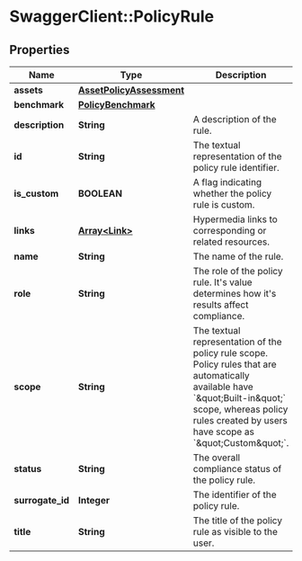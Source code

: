 # SwaggerClient::PolicyRule

## Properties
Name | Type | Description | Notes
------------ | ------------- | ------------- | -------------
**assets** | [**AssetPolicyAssessment**](AssetPolicyAssessment.md) |  | [optional] 
**benchmark** | [**PolicyBenchmark**](PolicyBenchmark.md) |  | [optional] 
**description** | **String** | A description of the rule. | [optional] 
**id** | **String** | The textual representation of the policy rule identifier. | [optional] 
**is_custom** | **BOOLEAN** | A flag indicating whether the policy rule is custom. | [optional] 
**links** | [**Array&lt;Link&gt;**](Link.md) | Hypermedia links to corresponding or related resources. | [optional] 
**name** | **String** | The name of the rule. | [optional] 
**role** | **String** | The role of the policy rule. It&#x27;s value determines how it&#x27;s results affect compliance. | [optional] 
**scope** | **String** | The textual representation of the policy rule scope. Policy rules that are automatically available have &#x60;\&quot;Built-in\&quot;&#x60; scope, whereas policy rules created by users have scope as &#x60;\&quot;Custom\&quot;&#x60;. | [optional] 
**status** | **String** | The overall compliance status of the policy rule. | [optional] 
**surrogate_id** | **Integer** | The identifier of the policy rule. | [optional] 
**title** | **String** | The title of the policy rule as visible to the user. | [optional] 


